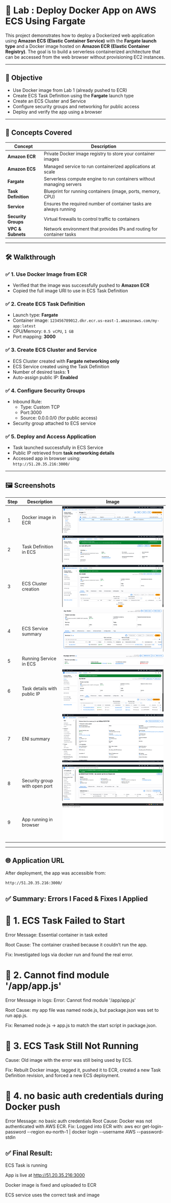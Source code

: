 # 🚀 Lab : Deploy Docker App on AWS ECS Using Fargate

This project demonstrates how to deploy a Dockerized web application using **Amazon ECS (Elastic Container Service)** with the **Fargate launch type** and a Docker image hosted on **Amazon ECR (Elastic Container Registry)**. The goal is to build a serverless containerized architecture that can be accessed from the web browser without provisioning EC2 instances.

---

## 🎯 Objective

- Use Docker image from Lab 1 (already pushed to ECR)
- Create ECS Task Definition using the **Fargate** launch type
- Create an ECS Cluster and Service
- Configure security groups and networking for public access
- Deploy and verify the app using a browser

---

## 🧠 Concepts Covered

| Concept              | Description                                                                 |
|----------------------|-----------------------------------------------------------------------------|
| **Amazon ECR**       | Private Docker image registry to store your container images                |
| **Amazon ECS**       | Managed service to run containerized applications at scale                  |
| **Fargate**          | Serverless compute engine to run containers without managing servers        |
| **Task Definition**  | Blueprint for running containers (image, ports, memory, CPU)                |
| **Service**          | Ensures the required number of container tasks are always running           |
| **Security Groups**  | Virtual firewalls to control traffic to containers                          |
| **VPC & Subnets**    | Network environment that provides IPs and routing for container tasks       |

---

## 🛠️ Walkthrough

### ✅ 1. Use Docker Image from ECR
- Verified that the image was successfully pushed to **Amazon ECR**
- Copied the full image URI to use in ECS Task Definition

### ✅ 2. Create ECS Task Definition
- Launch type: **Fargate**
- Container image: `123456789012.dkr.ecr.us-east-1.amazonaws.com/my-app:latest`
- CPU/Memory: `0.5 vCPU`, `1 GB`
- Port mapping: **3000**

### ✅ 3. Create ECS Cluster and Service
- ECS Cluster created with **Fargate networking only**
- ECS Service created using the Task Definition
- Number of desired tasks: **1**
- Auto-assign public IP: **Enabled**

### ✅ 4. Configure Security Groups
- Inbound Rule:
  - Type: Custom TCP
  - Port:3000
  - Source: 0.0.0.0/0 (for public access)
- Security group attached to ECS service

### ✅ 5. Deploy and Access Application
- Task launched successfully in ECS Service
- Public IP retrieved from **task networking details**
- Accessed app in browser using:  
  `http://51.20.35.216:3000/`

---

## 🖼️ Screenshots

| Step | Description | Image |
|------|-------------|-------|
| 1 | Docker image in ECR | ![](screenshots/ecr-image.png) |
| 2 | Task Definition in ECS | ![](screenshots/task-defination-overview.png) |
| 3 | ECS Cluster creation | ![](screenshots/ecs-cluster-created.png) |
| 4 | ECS Service summary | ![](screenshots/service-configured.png) |
| 5 | Running Service in ECS | ![](screenshots/task-running.png) |
| 6 | Task details with public IP | ![](screenshots/task-running-after-many-errors-troubleshooting.png) |
| 7 | ENI summary | ![](screenshots/eni-summary.png) |
| 8 | Security group with open port | ![](screenshots/security-group-for-my-app.png) |
| 9 | App running in browser | ![](screenshots/app-is-running.png) |

---

## 🌐 Application URL

After deployment, the app was accessible from:

```bash
http://51.20.35.216:3000/
```


## ✅ Summary: Errors I Faced & Fixes I Applied
# 🐛 1. ECS Task Failed to Start
Error Message: Essential container in task exited

Root Cause: The container crashed because it couldn’t run the app.

Fix: Investigated logs via docker run and found the real error.

# 🐛 2. Cannot find module '/app/app.js'
Error Message in logs: Error: Cannot find module '/app/app.js'

Root Cause: my app file was named node.js, but package.json was set to run app.js.

Fix: Renamed node.js → app.js to match the start script in package.json.

# 🐛 3. ECS Task Still Not Running
Cause: Old image with the error was still being used by ECS.

Fix: Rebuilt Docker image, tagged it, pushed it to ECR, created a new Task Definition revision, and forced a new ECS deployment.

# 🐛 4. no basic auth credentials during Docker push
Error Message: no basic auth credentials
Root Cause: Docker was not authenticated with AWS ECR.
Fix: Logged into ECR with:
aws ecr get-login-password --region eu-north-1 | docker login --username AWS --password-stdin <repo-url>

## ✅ Final Result:

ECS Task is running

App is live at http://51.20.35.216:3000

Docker image is fixed and uploaded to ECR

ECS service uses the correct task and image

